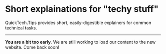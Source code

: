 # Short explainations for "techy stuff"

QuickTech.Tips provides short, easily-digestible explainers for common technical tasks.

---

**You are a bit too early.**
We are still working to load our content to the new website. Come back soon!
